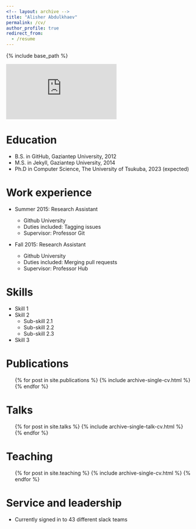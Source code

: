 ```yaml
---
<!-- layout: archive -->
title: "Alisher Abdulkhaev"
permalink: /cv/
author_profile: true
redirect_from:
  - /resume
---
```


{% include base_path %}

<!--[Click to View My Up-to-date Curriculum Vitae [PDF]](https://alisher-ai.github.io/files/CV_Alisher_Abdulkhaev.pdf) -->

<!-- <embed src="http://lantaoyu.com/files/lantaoyu_cv.pdf" width="650" height="1800" type='application/pdf'> -->

<embed src="https://alisher-ai.github.io/files/CV_Alisher_Abdulkhaev.pdf" type="application/pdf"/>


Education
======
* B.S. in GitHub, Gaziantep University, 2012
* M.S. in Jekyll, Gaziantep University, 2014
* Ph.D in Computer Science, The University of Tsukuba, 2023 (expected)

Work experience
======
* Summer 2015: Research Assistant
  * Github University
  * Duties included: Tagging issues
  * Supervisor: Professor Git

* Fall 2015: Research Assistant
  * Github University
  * Duties included: Merging pull requests
  * Supervisor: Professor Hub
  
Skills
======
* Skill 1
* Skill 2
  * Sub-skill 2.1
  * Sub-skill 2.2
  * Sub-skill 2.3
* Skill 3

Publications
======
  <ul>{% for post in site.publications %}
    {% include archive-single-cv.html %}
  {% endfor %}</ul>
  
Talks
======
  <ul>{% for post in site.talks %}
    {% include archive-single-talk-cv.html %}
  {% endfor %}</ul>
  
Teaching
======
  <ul>{% for post in site.teaching %}
    {% include archive-single-cv.html %}
  {% endfor %}</ul>
  
Service and leadership
======
* Currently signed in to 43 different slack teams


